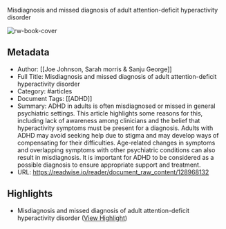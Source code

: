 Misdiagnosis and missed diagnosis of adult attention-deficit hyperactivity disorder

![rw-book-cover](https://readwise-assets.s3.amazonaws.com/static/images/article3.5c705a01b476.png)

## Metadata
- Author: [[Joe Johnson, Sarah morris & Sanju George]]
- Full Title: Misdiagnosis and missed diagnosis of adult attention-deficit hyperactivity disorder
- Category: #articles
- Document Tags: [[ADHD]] 
- Summary: ADHD in adults is often misdiagnosed or missed in general psychiatric settings. This article highlights some reasons for this, including lack of awareness among clinicians and the belief that hyperactivity symptoms must be present for a diagnosis. Adults with ADHD may avoid seeking help due to stigma and may develop ways of compensating for their difficulties. Age-related changes in symptoms and overlapping symptoms with other psychiatric conditions can also result in misdiagnosis. It is important for ADHD to be considered as a possible diagnosis to ensure appropriate support and treatment.
- URL: https://readwise.io/reader/document_raw_content/128968132

## Highlights
- Misdiagnosis and missed diagnosis of adult attention-deficit hyperactivity disorder ([View Highlight](https://read.readwise.io/read/01hkrex3w3ed8dtjs8gybat2tf))

